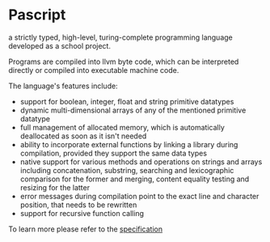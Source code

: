 Pascript
========

a strictly typed, high-level, turing-complete programming language developed as a school project.

Programs are compiled into llvm byte code, which can be interpreted directly or compiled into executable machine code.

The language's features include:
- support for boolean, integer, float and string primitive datatypes
- dynamic multi-dimensional arrays of any of the mentioned primitive datatype
- full management of allocated memory, which is automatically deallocated as soon as it isn't needed
- ability to incorporate external functions by linking a library during compilation, provided they support the same data types
- native support for various methods and operations on strings and arrays including concatenation, substring, searching and lexicographic comparison for the former and merging, content equality testing and resizing for the latter
- error messages during compilation point to the exact line and character position, that needs to be rewritten
- support for recursive function calling

To learn more please refer to the [specification](https://github.com/Player1os/Pascript/wiki/Specification)
